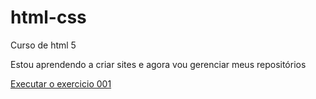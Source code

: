 # html-css
 Curso de html 5

Estou aprendendo a criar sites e agora vou gerenciar meus repositórios

<a href="https://github.com/jukis5873/html-css/blob/main/exercicios/ex001/index.html">Executar o exercicio 001</a>